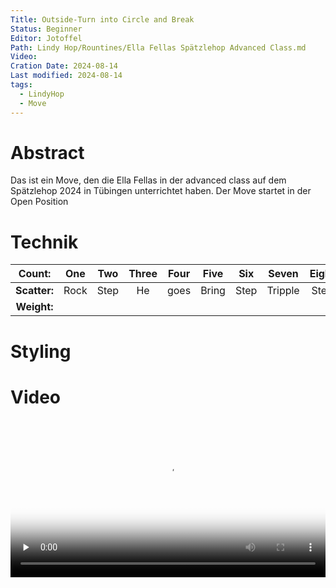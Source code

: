 ```yaml
---
Title: Outside-Turn into Circle and Break
Status: Beginner
Editor: Jotoffel
Path: Lindy Hop/Rountines/Ella Fellas Spätzlehop Advanced Class.md
Video: 
Cration Date: 2024-08-14
Last modified: 2024-08-14
tags:
  - LindyHop
  - Move
---
```

# Abstract
Das ist ein Move, den die Ella Fellas in der advanced class auf dem Spätzlehop 2024 in Tübingen unterrichtet haben. Der Move startet in der Open Position

# Technik

|  **Count:**  | One  | Two  | Three | Four | Five  | Six  |  Seven  | Eight |
| :----------: | :--: | :--: | :---: | :--: | :---: | :--: | :-----: | :---: |
| **Scatter:** | Rock | Step |  He   | goes | Bring | Step | Tripple | Step  |
| **Weight:**  |      |      |       |      |       |      |         |       |

# Styling

# Video

<video id='video' controls loop preload="none" width="100%" 
poster="https://box.fu-berlin.de/s/o2qzSoKaMYBWDHe">
    <source src="https://box.fu-berlin.de/s/o2qzSoKaMYBWDHe/download/Mara%20und%20Joris%20Sp%C3%A4tzlehop%20Lindy%20Move.mp4"
            type="video/mp4">
</video>
<script>
    var video = document.getElementById('video');

    video.ontimeupdate = function(){
        //3 below represent the 3 seconds from the original question, but could be set to anything
        if (video.currentTime == 7 || video.currentTime < 3){
            video.currentTime = 3
        }
    }
    </script>
